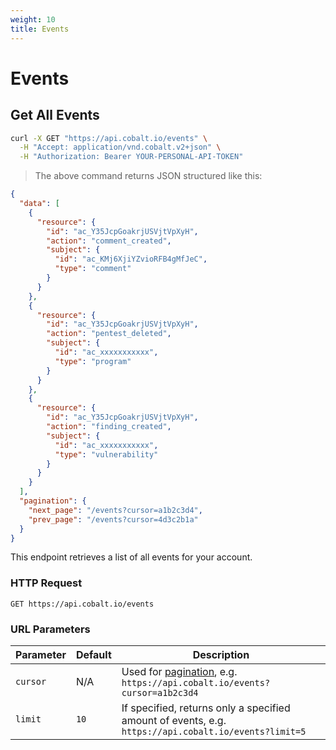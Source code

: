 ```yaml
---
weight: 10
title: Events
---
```


# Events

## Get All Events

```sh
curl -X GET "https://api.cobalt.io/events" \
  -H "Accept: application/vnd.cobalt.v2+json" \
  -H "Authorization: Bearer YOUR-PERSONAL-API-TOKEN"
```

> The above command returns JSON structured like this:

```json
{
  "data": [
    {
      "resource": {
        "id": "ac_Y35JcpGoakrjUSVjtVpXyH",
        "action": "comment_created",
        "subject": {
          "id": "ac_KMj6XjiYZvioRFB4gMfJeC",
          "type": "comment"
        }
      }
    },
    {
      "resource": {
        "id": "ac_Y35JcpGoakrjUSVjtVpXyH",
        "action": "pentest_deleted",
        "subject": {
          "id": "ac_xxxxxxxxxxx",
          "type": "program"
        }
      }
    },
    {
      "resource": {
        "id": "ac_Y35JcpGoakrjUSVjtVpXyH",
        "action": "finding_created",
        "subject": {
          "id": "ac_xxxxxxxxxxx",
          "type": "vulnerability"
        }
      }
    }
  ],
  "pagination": {
    "next_page": "/events?cursor=a1b2c3d4",
    "prev_page": "/events?cursor=4d3c2b1a"
  }
}
```

This endpoint retrieves a list of all events for your account.

### HTTP Request

`GET https://api.cobalt.io/events`

### URL Parameters

| Parameter | Default | Description                                                                                          |
|-----------|---------|------------------------------------------------------------------------------------------------------|
| `cursor`  | N/A     | Used for [pagination](./#pagination), e.g. `https://api.cobalt.io/events?cursor=a1b2c3d4`            |
| `limit`   | `10`    | If specified, returns only a specified amount of events, e.g. `https://api.cobalt.io/events?limit=5` |
